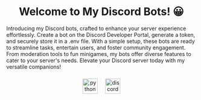 <h1 align="center">Welcome to My Discord Bots! 😀</h1>


<p align="left">  Introducing my Discord bots, crafted to enhance your server experience effortlessly. Create a bot on the Discord Developer Portal, generate a token, and securely store it in a .env file. With a simple setup, these bots are ready to streamline tasks, entertain users, and foster community engagement. From moderation tools to fun minigames, my bots offer diverse features to cater to your server's needs. Elevate your Discord server today with my versatile companions!</p>

###

<div align="center">
  <img src="https://img.shields.io/badge/Python-3776AB?logo=python&logoColor=white&style=for-the-badge" height="40" alt="python logo"  />
  <img width="12" />
  <img src="https://img.shields.io/badge/Discord-5865F2?logo=discord&logoColor=white&style=for-the-badge" height="40" alt="discord logo"  />
</div>

###
